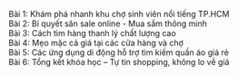 Bài 1: Khám phá nhanh khu chợ sinh viên nổi tiếng TP.HCM  
Bài 2: Bí quyết săn sale online - Mua sắm thông minh  
Bài 3: Cách tìm hàng thanh lý chất lượng cao  
Bài 4: Mẹo mặc cả giá tại các cửa hàng và chợ  
Bài 5: Các ứng dụng di động hỗ trợ tìm kiếm quần áo giá rẻ  
Bài 6: Tổng kết khóa học – Tự tin shopping, không lo về giá